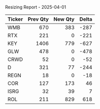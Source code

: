 Resizing Report - 2025-04-01

Ticker | Prev Qty | New Qty | Delta
--- | ---:| ---:| ---:
WMB | 670 | 383 | -287
RTX | 221 | 0 | -221
KEY | 1406 | 779 | -627
GLW | 478 | 0 | -478
CRWD | 52 | 0 | -52
D | 321 | 77 | -244
REGN | 18 | 0 | -18
COR | 127 | 173 | 46
ISRG | 32 | 39 | 7
ROL | 211 | 829 | 618